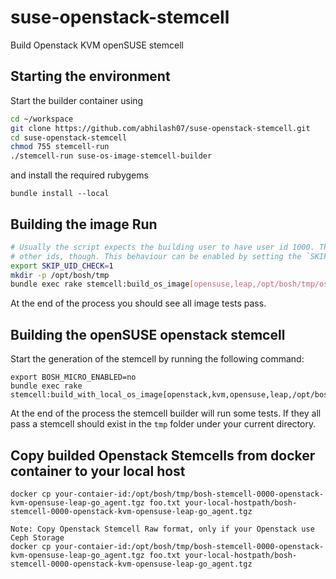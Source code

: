 # suse-openstack-stemcell
Build Openstack KVM openSUSE stemcell

## Starting the environment

Start the builder container using

```bash
cd ~/workspace
git clone https://github.com/abhilash07/suse-openstack-stemcell.git
cd suse-openstack-stemcell
chmod 755 stemcell-run 
./stemcell-run suse-os-image-stemcell-builder
```

and install the required rubygems

```
bundle install --local
```

## Building the image Run

```bash
# Usually the script expects the building user to have user id 1000. The SUSE based container also supports
# other ids, though. This behaviour can be enabled by setting the `SKIP_UID_CHECK` environment variable.
export SKIP_UID_CHECK=1
mkdir -p /opt/bosh/tmp
bundle exec rake stemcell:build_os_image[opensuse,leap,/opt/bosh/tmp/os_leap_base_image.tgz]
```

At the end of the process you should see all image tests pass.

## Building the openSUSE openstack stemcell

Start the generation of the stemcell by running the following command:

```
export BOSH_MICRO_ENABLED=no
bundle exec rake stemcell:build_with_local_os_image[openstack,kvm,opensuse,leap,/opt/bosh/tmp/os_leap_base_image.tgz]
```

At the end of the process the stemcell builder will run some tests. If they all pass a stemcell should exist in the `tmp` folder under your current directory.

## Copy builded Openstack Stemcells from docker container to your local host

```
docker cp your-contaier-id:/opt/bosh/tmp/bosh-stemcell-0000-openstack-kvm-opensuse-leap-go_agent.tgz foo.txt your-local-hostpath/bosh-stemcell-0000-openstack-kvm-opensuse-leap-go_agent.tgz
```
```
Note: Copy Openstack Stemcell Raw format, only if your Openstack use Ceph Storage
docker cp your-contaier-id:/opt/bosh/tmp/bosh-stemcell-0000-openstack-kvm-opensuse-leap-go_agent.tgz foo.txt your-local-hostpath/bosh-stemcell-0000-openstack-kvm-opensuse-leap-go_agent.tgz
```


